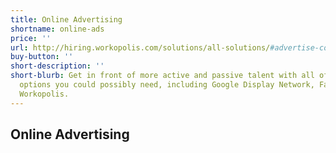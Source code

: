 ```yaml
---
title: Online Advertising
shortname: online-ads
price: ''
url: http://hiring.workopolis.com/solutions/all-solutions/#advertise-container
buy-button: ''
short-description: ''
short-blurb: Get in front of more active and passive talent with all of the advertising
  options you could possibly need, including Google Display Network, Facebook, and
  Workopolis.
---
```


## Online Advertising
